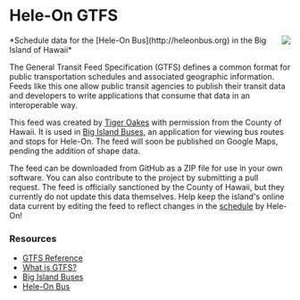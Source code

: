 # Hele-On GTFS #
<img src="https://goride.io/assets/gtfs.png" align="right" />
*Schedule data for the [Hele-On Bus](http://heleonbus.org) in the Big Island of Hawaii*

The General Transit Feed Specification (GTFS) defines a common format for public transportation schedules and associated geographic information. Feeds like this one allow public transit agencies to publish their transit data and developers to write applications that consume that data in an interoperable way.

This feed was created by [Tiger Oakes](http://tigeroakes.com) with permission from the County of Hawaii. It is used in [Big Island Buses](https://goride.io), an application for viewing bus routes and stops for Hele-On. The feed will soon be published on Google Maps, pending the addition of shape data.

The feed can be downloaded from GitHub as a ZIP file for use in your own software. You can also contribute to the project by submitting a pull request. The feed is officially sanctioned by the County of Hawaii, but they currently do not update this data themselves. Help keep the island's online data current by editing the feed to reflect changes in the [schedule](http://www.heleonbus.org/schedules-and-maps) by Hele-On!

### Resources ###
* [GTFS Reference](https://developers.google.com/transit/gtfs/reference)
* [What is GTFS?](https://developers.google.com/transit/gtfs/)
* [Big Island Buses](https://goride.io)
* [Hele-On Bus](http://heleonbus.org)
